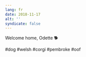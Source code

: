 ```yaml
---
lang: fr
date: 2018-11-17
alt: ''
syndicate: false
---
```


Welcome home, Odette 🐕

#dog #welsh #corgi #pembroke #oof
